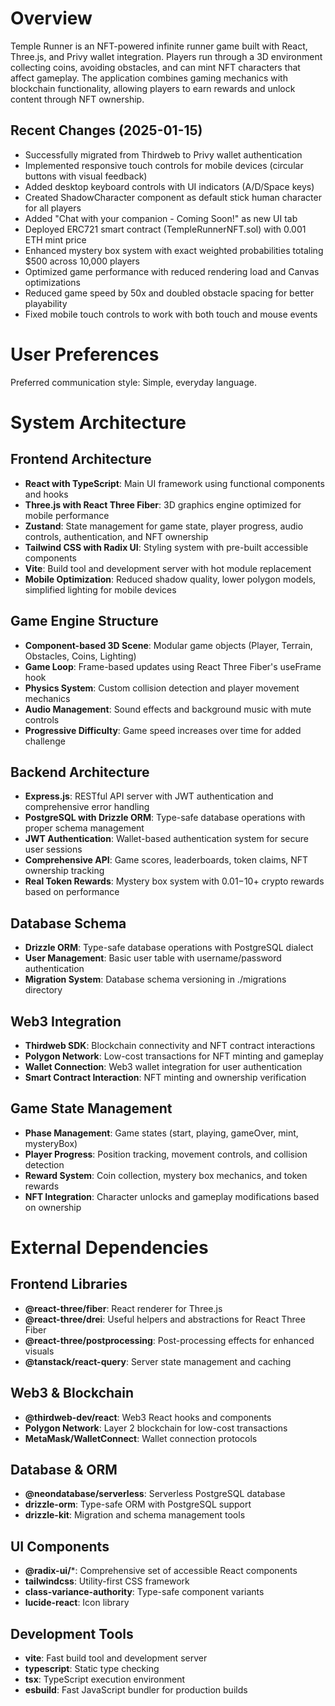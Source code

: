# Overview

Temple Runner is an NFT-powered infinite runner game built with React, Three.js, and Privy wallet integration. Players run through a 3D environment collecting coins, avoiding obstacles, and can mint NFT characters that affect gameplay. The application combines gaming mechanics with blockchain functionality, allowing players to earn rewards and unlock content through NFT ownership.

## Recent Changes (2025-01-15)
- Successfully migrated from Thirdweb to Privy wallet authentication
- Implemented responsive touch controls for mobile devices (circular buttons with visual feedback)
- Added desktop keyboard controls with UI indicators (A/D/Space keys)
- Created ShadowCharacter component as default stick human character for all players
- Added "Chat with your companion - Coming Soon!" as new UI tab
- Deployed ERC721 smart contract (TempleRunnerNFT.sol) with 0.001 ETH mint price
- Enhanced mystery box system with exact weighted probabilities totaling $500 across 10,000 players
- Optimized game performance with reduced rendering load and Canvas optimizations
- Reduced game speed by 50x and doubled obstacle spacing for better playability
- Fixed mobile touch controls to work with both touch and mouse events

# User Preferences

Preferred communication style: Simple, everyday language.

# System Architecture

## Frontend Architecture
- **React with TypeScript**: Main UI framework using functional components and hooks
- **Three.js with React Three Fiber**: 3D graphics engine optimized for mobile performance
- **Zustand**: State management for game state, player progress, audio controls, authentication, and NFT ownership
- **Tailwind CSS with Radix UI**: Styling system with pre-built accessible components
- **Vite**: Build tool and development server with hot module replacement
- **Mobile Optimization**: Reduced shadow quality, lower polygon models, simplified lighting for mobile devices

## Game Engine Structure
- **Component-based 3D Scene**: Modular game objects (Player, Terrain, Obstacles, Coins, Lighting)
- **Game Loop**: Frame-based updates using React Three Fiber's useFrame hook
- **Physics System**: Custom collision detection and player movement mechanics
- **Audio Management**: Sound effects and background music with mute controls
- **Progressive Difficulty**: Game speed increases over time for added challenge

## Backend Architecture
- **Express.js**: RESTful API server with JWT authentication and comprehensive error handling
- **PostgreSQL with Drizzle ORM**: Type-safe database operations with proper schema management
- **JWT Authentication**: Wallet-based authentication system for secure user sessions
- **Comprehensive API**: Game scores, leaderboards, token claims, NFT ownership tracking
- **Real Token Rewards**: Mystery box system with $0.01-$10+ crypto rewards based on performance

## Database Schema
- **Drizzle ORM**: Type-safe database operations with PostgreSQL dialect
- **User Management**: Basic user table with username/password authentication
- **Migration System**: Database schema versioning in ./migrations directory

## Web3 Integration
- **Thirdweb SDK**: Blockchain connectivity and NFT contract interactions
- **Polygon Network**: Low-cost transactions for NFT minting and gameplay
- **Wallet Connection**: Web3 wallet integration for user authentication
- **Smart Contract Interaction**: NFT minting and ownership verification

## Game State Management
- **Phase Management**: Game states (start, playing, gameOver, mint, mysteryBox)
- **Player Progress**: Position tracking, movement controls, and collision detection
- **Reward System**: Coin collection, mystery box mechanics, and token rewards
- **NFT Integration**: Character unlocks and gameplay modifications based on ownership

# External Dependencies

## Frontend Libraries
- **@react-three/fiber**: React renderer for Three.js
- **@react-three/drei**: Useful helpers and abstractions for React Three Fiber
- **@react-three/postprocessing**: Post-processing effects for enhanced visuals
- **@tanstack/react-query**: Server state management and caching

## Web3 & Blockchain
- **@thirdweb-dev/react**: Web3 React hooks and components
- **Polygon Network**: Layer 2 blockchain for low-cost transactions
- **MetaMask/WalletConnect**: Wallet connection protocols

## Database & ORM
- **@neondatabase/serverless**: Serverless PostgreSQL database
- **drizzle-orm**: Type-safe ORM with PostgreSQL support
- **drizzle-kit**: Migration and schema management tools

## UI Components
- **@radix-ui/***: Comprehensive set of accessible React components
- **tailwindcss**: Utility-first CSS framework
- **class-variance-authority**: Type-safe component variants
- **lucide-react**: Icon library

## Development Tools
- **vite**: Fast build tool and development server
- **typescript**: Static type checking
- **tsx**: TypeScript execution environment
- **esbuild**: Fast JavaScript bundler for production builds